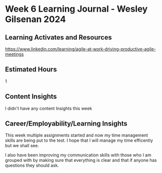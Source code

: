# Week 6 Learning Journal - Wesley Gilsenan 2024

## Learning Activates and Resources

https://www.linkedin.com/learning/agile-at-work-driving-productive-agile-meetings

## Estimated Hours

1

## Content Insights

I didn't have any content Insights this week

## Career/Employability/Learning Insights

This week multiple assignments started and now my time management skills are being put to the test. I hope that I will manage my time efficently but we shall see. 

I also have been improving my communication skills with those who I am grouped with by making sure that everything is clear and that if anyone has questions they should ask.